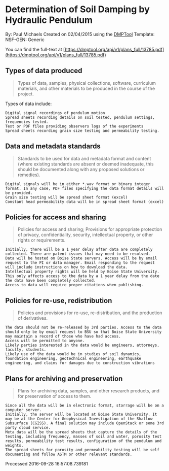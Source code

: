 # Determination of Soil Damping by  Hydraulic Pendulum

By: Paul Michaels
Created on 02/04/2015 using the [DMPTool](https://dmp.cdlib.org/) Template: NSF-GEN: Generic

You can find the full-text at [https://dmptool.org/api/v1/plans_full/13785.pdf](https://dmptool.org/api/v1/plans_full/13785.pdf) 

## Types of data produced

> Types of data, samples, physical collections, software, curriculum materials, and other materials to be produced in the course of the project.

Types of data include:


	Digital signal recordings of pendulum motion
	Spread sheets recording details on soil tested, pendulum settings, frequencies tested.
	Text or PDF files providing observers logs of the experiments
	Spread sheets recording grain size testing and permeability testing.
	



## Data and metadata standards 

> Standards to be used for data and metadata format and content (where existing standards are absent or deemed inadequate, this should be documented along with any proposed solutions or remedies).


	Digital signals will be in either *.wav format or binary integer format. In any case, PDF files specifying the data format details will be provided.
	Grain size testing will be spread sheet format (excel)
	Constant head permeability data will be in spread sheet format (excel)
	



## Policies for access and sharing

> Policies for access and sharing; Provisions for appropriate protection of privacy, confidentiality, security, intellectual property, or other rights or requirements.


	Initially, there will be a 1 year delay after data are completely collected. There are patent issues that may need to be resolved.
	Data will be hosted on Boise State servers. Access will be by email request to the PI or data manager. Email responding to the request will include instructions on how to download the data.
	Intellectual property rights will be held by Boise State University. This only affects access to the data by a 1 year delay from the date the data have been completely collected.
	Access to data will require proper citations when publishing.





## Policies for re-use, redistribution

> Policies and provisions for re-use, re-distribution, and the production of derivatives.


	The data should not be re-released by 3rd parties. Access to the data should only be by email request to BSU so that Boise State University may maintain a record of those who have had access.
	Access will be permitted to anyone.
	Likely parties interested in the data would be engineers, attorneys, faculty, students.
	Likely use of the data would be in studies of soil dynamics, foundation engineering, geotechnical engineering, earthquake engineering, and claims for damages due to construction vibrations



## Plans for archiving and preservation

> Plans for archiving data, samples, and other research products, and for preservation of access to them.


	Since all the data will be in electronic format, storrage will be on a computer server.
	Initially, the server will be located at Boise State University. It may be at the Center for Geophysical Investigation of the Shallow Subsurface (CGISS). A final solution may include OpenStack or some 3rd party cloud service.
	Meta data will be the spread sheets that capture the details of the testing, including frequency, masses of soil and water, porosity test results, permeability test results, configuration of the pendulum and weights.
	The spread sheets for porosity and permeability testing will be self documenting and follow ASTM or other relevant standards.



Processed 2016-09-28 16:57:08.739181
